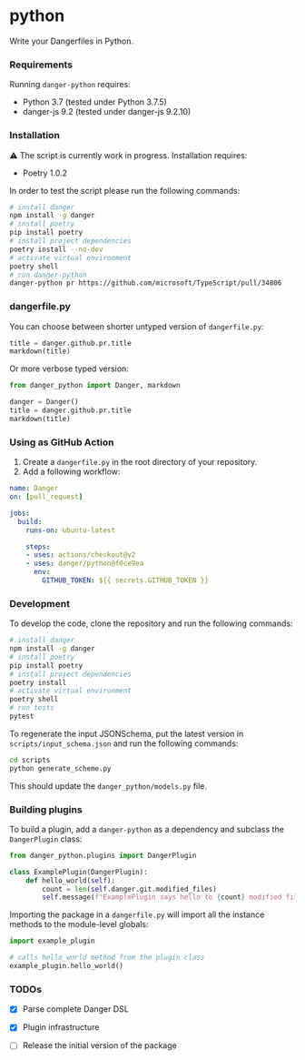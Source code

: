 # python

Write your Dangerfiles in Python.

### Requirements

Running `danger-python` requires:

* Python 3.7 (tested under Python 3.7.5)
* danger-js 9.2 (tested under danger-js 9.2.10)

### Installation

:warning: The script is currently work in progress. Installation requires:

* Poetry 1.0.2

In order to test the script please run the following commands:

```sh
# install danger
npm install -g danger
# install poetry
pip install poetry
# install project dependencies
poetry install --no-dev
# activate virtual environment
poetry shell
# run danger-python
danger-python pr https://github.com/microsoft/TypeScript/pull/34806
```

### dangerfile.py

You can choose between shorter untyped version of `dangerfile.py`:

```python
title = danger.github.pr.title
markdown(title)
```

Or more verbose typed version:

```python
from danger_python import Danger, markdown

danger = Danger()
title = danger.github.pr.title
markdown(title)
```

### Using as GitHub Action

1. Create a `dangerfile.py` in the root directory of your repository.
2. Add a following workflow:

```yaml
name: Danger
on: [pull_request]

jobs:
  build:
    runs-on: ubuntu-latest

    steps:
    - uses: actions/checkout@v2
    - uses: danger/python@f0ce9ea
      env:
        GITHUB_TOKEN: ${{ secrets.GITHUB_TOKEN }}
```

### Development

To develop the code, clone the repository and run the following commands:

```sh
# install danger
npm install -g danger
# install poetry
pip install poetry
# install project dependencies
poetry install
# activate virtual environment
poetry shell
# run tests
pytest
```

To regenerate the input JSONSchema, put the latest version in `scripts/input_schema.json` and run the following commands:

```sh
cd scripts
python generate_scheme.py
```

This should update the `danger_python/models.py` file.

### Building plugins

To build a plugin, add a `danger-python` as a dependency and subclass the `DangerPlugin` class:

```python
from danger_python.plugins import DangerPlugin

class ExamplePlugin(DangerPlugin):
    def hello_world(self):
        count = len(self.danger.git.modified_files)
        self.message(f"ExamplePlugin says hello to {count} modified files")
```

Importing the package in a `dangerfile.py` will import all the instance methods to the module-level globals:

```python
import example_plugin 

# calls hello_world method from the plugin class
example_plugin.hello_world()
```

### TODOs

- [x] Parse complete Danger DSL
- [x] Plugin infrastructure
- [ ] Release the initial version of the package

